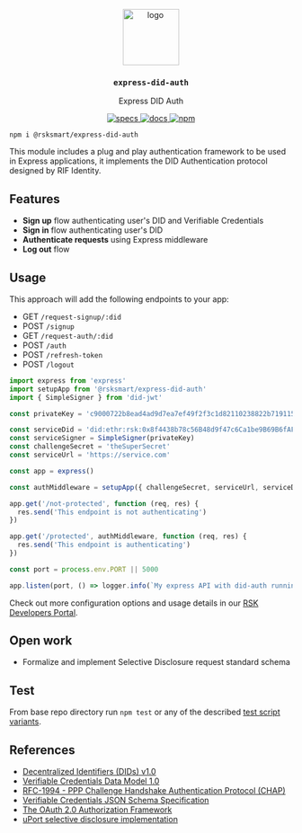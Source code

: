<p align="middle">
  <img src="https://www.rifos.org/assets/img/logo.svg" alt="logo" height="100" >
</p>
<h3 align="middle"><code>express-did-auth</code></h3>
<p align="middle">
    Express DID Auth
</p>
<p align="middle">
  <a href="https://developers.rsk.co/rif/identity/specs/did-auth/">
    <img src="https://img.shields.io/badge/-specs-lightgrey" alt="specs" />
  </a>
  <a href="https://developers.rsk.co/rif/identity/rlogin/libraries/express-did-auth/">
    <img src="https://img.shields.io/badge/-docs-brightgreen" alt="docs" />
  </a>
  <a href="https://badge.fury.io/js/%40rsksmart%2Fexpress-did-auth">
    <img src="https://badge.fury.io/js/%40rsksmart%2Fexpress-did-auth.svg" alt="npm" />
  </a>
</p>

```
npm i @rsksmart/express-did-auth
```

This module includes a plug and play authentication framework to be used in Express applications, it implements the DID Authentication protocol designed by RIF Identity.

## Features

- **Sign up** flow authenticating user's DID and Verifiable Credentials
- **Sign in** flow authenticating user's DID
- **Authenticate requests** using Express middleware
- **Log out** flow

## Usage

This approach will add the following endpoints to your app:
- GET `/request-signup/:did`
- POST `/signup`
- GET `/request-auth/:did`
- POST `/auth`
- POST `/refresh-token`
- POST `/logout`

```typescript
import express from 'express'
import setupApp from '@rsksmart/express-did-auth'
import { SimpleSigner } from 'did-jwt'

const privateKey = 'c9000722b8ead4ad9d7ea7ef49f2f3c1d82110238822b7191152fbc4849e1891'

const serviceDid = 'did:ethr:rsk:0x8f4438b78c56B48d9f47c6Ca1be9B69B6fAF9dDa'
const serviceSigner = SimpleSigner(privateKey)
const challengeSecret = 'theSuperSecret'
const serviceUrl = 'https://service.com'

const app = express()

const authMiddleware = setupApp({ challengeSecret, serviceUrl, serviceDid, serviceSigner })(app)

app.get('/not-protected', function (req, res) {
  res.send('This endpoint is not authenticating')
})

app.get('/protected', authMiddleware, function (req, res) {
  res.send('This endpoint is authenticating')
})

const port = process.env.PORT || 5000

app.listen(port, () => logger.info(`My express API with did-auth running in ${port}`))
```

Check out more configuration options and usage details in our [RSK Developers Portal](https://developers.rsk.co/rif/identity/).

## Open work

- Formalize and implement Selective Disclosure request standard schema

## Test

From base repo directory run `npm test` or any of the described [test script variants](../../README#test).

## References

- [Decentralized Identifiers (DIDs) v1.0](https://w3c.github.io/did-core/)
- [Verifiable Credentials Data Model 1.0](https://www.w3.org/TR/vc-data-model/)
- [RFC-1994 - PPP Challenge Handshake Authentication Protocol (CHAP)](https://tools.ietf.org/html/rfc1994)
- [Verifiable Credentials JSON Schema Specification](https://w3c-ccg.github.io/vc-json-schemas/)
- [The OAuth 2.0 Authorization Framework](https://tools.ietf.org/html/rfc6749)
- [uPort selective disclosure implementation](https://developer.uport.me/flows/selectivedisclosure)
